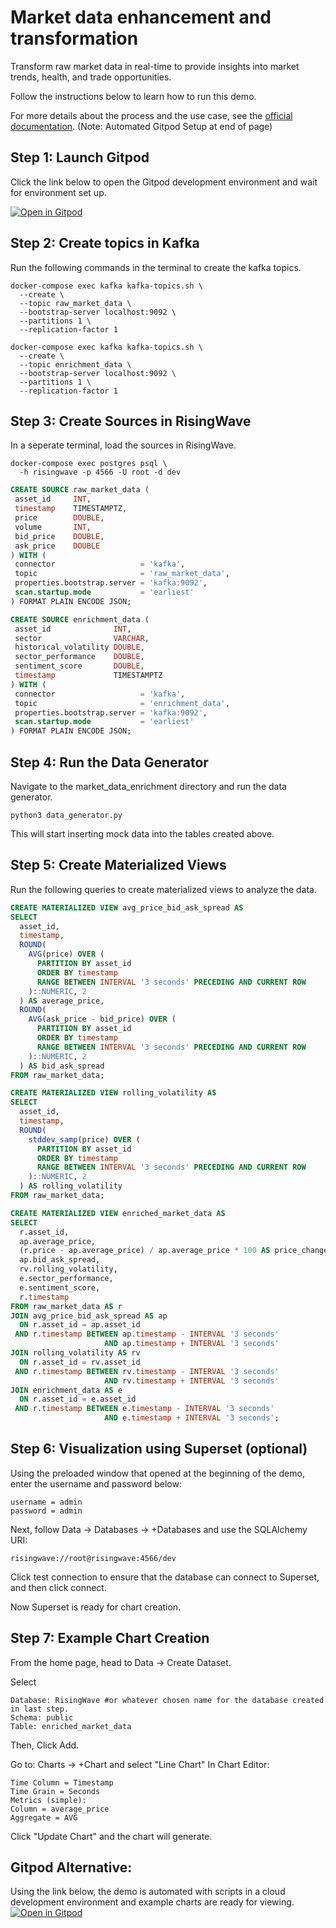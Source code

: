 # Market data enhancement and transformation

Transform raw market data in real-time to provide insights into market trends, health, and trade opportunities.

Follow the instructions below to learn how to run this demo. 

For more details about the process and the use case, see the [official documentation](https://docs.risingwave.com/demos/market-data-enrichment). (Note: Automated Gitpod Setup at end of page)

## Step 1: Launch Gitpod
Click the link below to open the Gitpod development environment and wait for environment set up.

[![Open in Gitpod](https://gitpod.io/button/open-in-gitpod.svg)](https://gitpod.io/#https://github.com/risingwavelabs/awesome-stream-processing)


## Step 2: Create topics in Kafka

Run the following commands in the terminal to create the kafka topics.

```terminal
docker-compose exec kafka kafka-topics.sh \
  --create \
  --topic raw_market_data \
  --bootstrap-server localhost:9092 \
  --partitions 1 \
  --replication-factor 1
```

```terminal
docker-compose exec kafka kafka-topics.sh \
  --create \
  --topic enrichment_data \
  --bootstrap-server localhost:9092 \
  --partitions 1 \
  --replication-factor 1
```


## Step 3: Create Sources in RisingWave

In a seperate terminal, load the sources in RisingWave.

```terminal
docker-compose exec postgres psql \
  -h risingwave -p 4566 -U root -d dev
```

```sql
CREATE SOURCE raw_market_data (
 asset_id     INT,
 timestamp    TIMESTAMPTZ,
 price        DOUBLE,
 volume       INT,
 bid_price    DOUBLE,
 ask_price    DOUBLE
) WITH (
 connector                   = 'kafka',
 topic                       = 'raw_market_data',
 properties.bootstrap.server = 'kafka:9092',
 scan.startup.mode           = 'earliest'
) FORMAT PLAIN ENCODE JSON;
```

```sql
CREATE SOURCE enrichment_data (
 asset_id              INT,
 sector                VARCHAR,
 historical_volatility DOUBLE,
 sector_performance    DOUBLE,
 sentiment_score       DOUBLE,
 timestamp             TIMESTAMPTZ
) WITH (
 connector                   = 'kafka',
 topic                       = 'enrichment_data',
 properties.bootstrap.server = 'kafka:9092',
 scan.startup.mode           = 'earliest'
) FORMAT PLAIN ENCODE JSON;
```

## Step 4: Run the Data Generator

Navigate to the market_data_enrichment directory and run the data generator.
```terminal
python3 data_generator.py
```
This will start inserting mock data into the tables created above.

## Step 5: Create Materialized Views

Run the following queries to create materialized views to analyze the data.

```sql
CREATE MATERIALIZED VIEW avg_price_bid_ask_spread AS
SELECT
  asset_id,
  timestamp,
  ROUND(
    AVG(price) OVER (
      PARTITION BY asset_id
      ORDER BY timestamp
      RANGE BETWEEN INTERVAL '3 seconds' PRECEDING AND CURRENT ROW
    )::NUMERIC, 2
  ) AS average_price,
  ROUND(
    AVG(ask_price - bid_price) OVER (
      PARTITION BY asset_id
      ORDER BY timestamp
      RANGE BETWEEN INTERVAL '3 seconds' PRECEDING AND CURRENT ROW
    )::NUMERIC, 2
  ) AS bid_ask_spread
FROM raw_market_data;
```

```sql
CREATE MATERIALIZED VIEW rolling_volatility AS
SELECT
  asset_id,
  timestamp,
  ROUND(
    stddev_samp(price) OVER (
      PARTITION BY asset_id
      ORDER BY timestamp
      RANGE BETWEEN INTERVAL '3 seconds' PRECEDING AND CURRENT ROW
    )::NUMERIC, 2
  ) AS rolling_volatility
FROM raw_market_data;
```

```sql
CREATE MATERIALIZED VIEW enriched_market_data AS
SELECT
  r.asset_id,
  ap.average_price,
  (r.price - ap.average_price) / ap.average_price * 100 AS price_change,
  ap.bid_ask_spread,
  rv.rolling_volatility,
  e.sector_performance,
  e.sentiment_score,
  r.timestamp
FROM raw_market_data AS r
JOIN avg_price_bid_ask_spread AS ap
  ON r.asset_id = ap.asset_id
 AND r.timestamp BETWEEN ap.timestamp - INTERVAL '3 seconds'
                     AND ap.timestamp + INTERVAL '3 seconds'
JOIN rolling_volatility AS rv
  ON r.asset_id = rv.asset_id
 AND r.timestamp BETWEEN rv.timestamp - INTERVAL '3 seconds'
                     AND rv.timestamp + INTERVAL '3 seconds'
JOIN enrichment_data AS e
  ON r.asset_id = e.asset_id
 AND r.timestamp BETWEEN e.timestamp - INTERVAL '3 seconds'
                     AND e.timestamp + INTERVAL '3 seconds';
```

## Step 6: Visualization using Superset (optional)

Using the preloaded window that opened at the beginning of the demo, enter the username and password below:
```terminal
username = admin
password = admin
```

Next, follow Data -> Databases -> +Databases and use the SQLAlchemy URI:
```terminal
risingwave://root@risingwave:4566/dev
```
Click test connection to ensure that the database can connect to Superset, and then click connect. 

Now Superset is ready for chart creation. 

## Step 7: Example Chart Creation 

From the home page, head to Data -> Create Dataset.

Select
```terminal
Database: RisingWave #or whatever chosen name for the database created in last step.
Schema: public
Table: enriched_market_data
```
Then, Click Add. 

Go to: Charts -> +Chart and select "Line Chart"
In Chart Editor: 
```terminal
Time Column = Timestamp
Time Grain = Seconds
Metrics (simple):
Column = average_price
Aggregate = AVG
```
Click "Update Chart" and the chart will generate. 

## Gitpod Alternative:
Using the link below, the demo is automated with scripts in a cloud development environment and example charts are ready for viewing.
[![Open in Gitpod](https://gitpod.io/button/open-in-gitpod.svg)](https://gitpod.io/#https://github.com/risingwavelabs/awesome-stream-processing/tree/main/02-simple-demos/capital_markets/market_data_enrichment)
